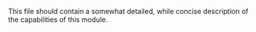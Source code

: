 This file should contain a somewhat detailed, while concise description of the capabilities of this module.
